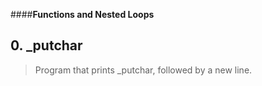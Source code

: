 ####**Functions and Nested Loops**

## 0. _putchar
> Program that prints _putchar, followed by a new line.
